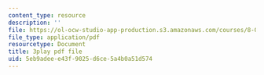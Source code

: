 ```yaml
---
content_type: resource
description: ''
file: https://ol-ocw-studio-app-production.s3.amazonaws.com/courses/8-01sc-classical-mechanics-fall-2016/5eb9adeee43f9025d6ce5a4b0a51d574_prCwfSiWuq0.pdf
file_type: application/pdf
resourcetype: Document
title: 3play pdf file
uid: 5eb9adee-e43f-9025-d6ce-5a4b0a51d574
---
```

